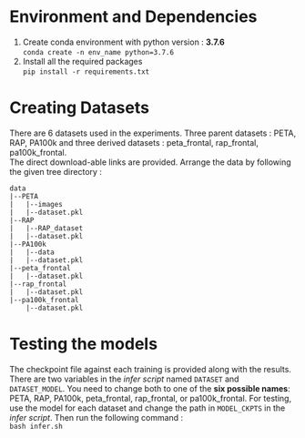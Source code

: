 # Environment and Dependencies
1. Create conda environment with python version : **3.7.6**<br>
`conda create -n env_name python=3.7.6`
2. Install all the required packages <br>
`pip install -r requirements.txt`

# Creating Datasets
There are 6 datasets used in the experiments. Three parent datasets : PETA, RAP, PA100k and three derived datasets : peta_frontal, rap_frontal, pa100k_frontal. <br>
The direct download-able links are provided. Arrange the data by following the given tree directory : 
```
data
|--PETA
|   |--images
|   |--dataset.pkl
|--RAP
|   |--RAP_dataset
|   |--dataset.pkl
|--PA100k
|   |--data
|   |--dataset.pkl
|--peta_frontal
|   |--dataset.pkl
|--rap_frontal
|   |--dataset.pkl
|--pa100k_frontal
    |--dataset.pkl
```

# Testing the models
The checkpoint file against each training is provided along with the results. <br>
There are two variables in the *infer script* named `DATASET` and `DATASET_MODEL`. You need to change both to one of the **six possible names**: PETA, RAP, PA100k, peta_frontal, rap_frontal, or pa100k_frontal.
For testing, use the model for each dataset and change the path in `MODEL_CKPTS` in the *infer script*. Then run the following command : <br>
`bash infer.sh`
